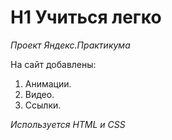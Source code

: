 # H1 Учиться легко 
*Проект Яндекс.Практикума* 

На сайт добавлены:
1. Анимации. 
2. Видео. 
3. Ссылки. 

*Используется HTML и CSS*
